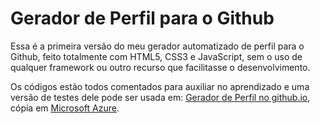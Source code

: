 # Gerador de Perfil para o Github

Essa é a primeira versão do meu gerador automatizado de perfil para o Github, feito totalmente com HTML5, CSS3 e JavaScript, sem o uso de qualquer framework ou outro recurso que facilitasse o desenvolvimento.

Os códigos estão todos comentados para auxiliar no aprendizado e uma versão de testes dele pode ser usada em: [Gerador de Perfil no github.io](https://cfprocha.github.io/gerador-de-perfil/), cópia em [Microsoft Azure](https://purple-moss-0b66b7b10.2.azurestaticapps.net/).
